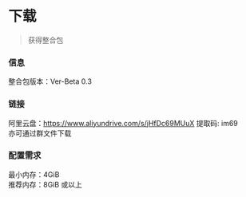 # 下载
> 获得整合包  

### 信息
整合包版本：Ver-Beta 0.3
### 链接
阿里云盘：https://www.aliyundrive.com/s/jHfDc69MUuX 提取码: im69  
亦可通过群文件下载
### 配置需求  
最小内存：4GiB  
推荐内存：8GiB 或以上